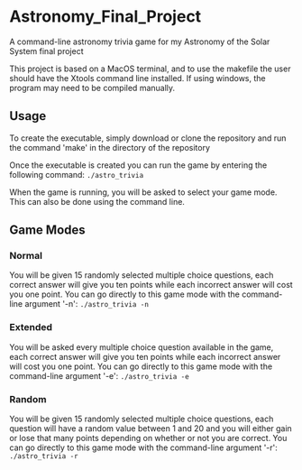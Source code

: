 # Astronomy_Final_Project
A command-line astronomy trivia game for my Astronomy of the Solar System final project

This project is based on a MacOS terminal, and to use the makefile the user should have the Xtools command line installed. If using windows, the program may need to be compiled manually.

## Usage
To create the executable, simply download or clone the repository and run the command 'make' in the directory of the repository

Once the executable is created you can run the game by entering the following command: `./astro_trivia`

When the game is running, you will be asked to select your game mode. This can also be done using the command line.

## Game Modes
### Normal
 You will be given 15 randomly selected multiple choice questions, each correct answer will give you ten points while each incorrect answer will cost you one point. You can go directly to this game mode with the command-line argument '-n': `./astro_trivia -n`

### Extended
 You will be asked every multiple choice question available in the game, each correct answer will give you ten points while each incorrect answer will cost you one point. You can go directly to this game mode with the command-line argument '-e': `./astro_trivia -e`

### Random  
You will be given 15 randomly selected multiple choice questions, each question will have a random value between 1 and 20 and you will either gain or lose that many points depending on whether or not you are correct. You can go directly to this game mode with the command-line argument '-r': `./astro_trivia -r`
